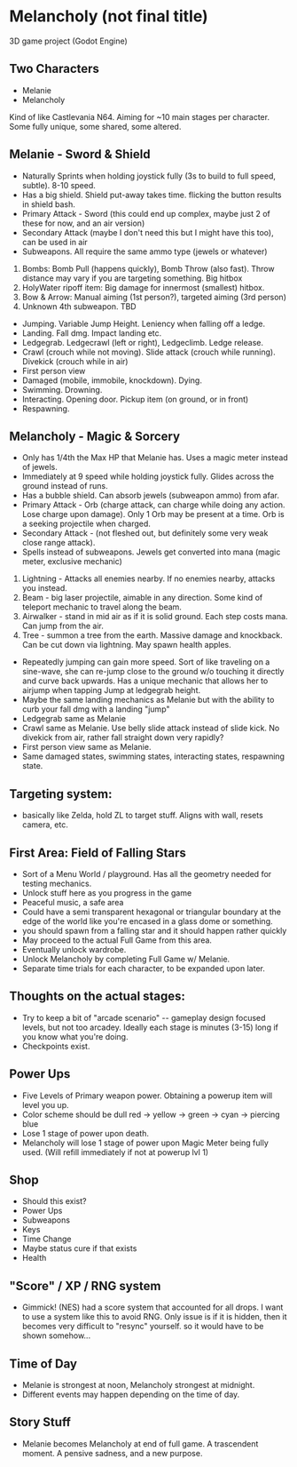 # Melancholy (not final title)
3D game project (Godot Engine)

## Two Characters
- Melanie
- Melancholy

Kind of like Castlevania N64. Aiming for ~10 main stages per character. Some fully unique, some shared, some altered.

## Melanie - Sword & Shield

- Naturally Sprints when holding joystick fully (3s to build to full speed, subtle). 8-10 speed.
- Has a big shield. Shield put-away takes time. flicking the button results in shield bash.
- Primary Attack - Sword (this could end up complex, maybe just 2 of these for now, and an air version)
- Secondary Attack (maybe I don't need this but I might have this too), can be used in air
- Subweapons. All require the same ammo type (jewels or whatever)
1. Bombs: Bomb Pull (happens quickly), Bomb Throw (also fast). Throw distance may vary if you are targeting something. Big hitbox
2. HolyWater ripoff item: Big damage for innermost (smallest) hitbox. 
3. Bow & Arrow: Manual aiming (1st person?), targeted aiming (3rd person)
4. Unknown 4th subweapon. TBD
- Jumping. Variable Jump Height. Leniency when falling off a ledge.
- Landing. Fall dmg. Impact landing etc.
- Ledgegrab. Ledgecrawl (left or right), Ledgeclimb. Ledge release.
- Crawl (crouch while not moving). Slide attack (crouch while running). Divekick (crouch while in air)
- First person view
- Damaged (mobile, immobile, knockdown). Dying.
- Swimming. Drowning.
- Interacting. Opening door. Pickup item (on ground, or in front)
- Respawning.

## Melancholy - Magic & Sorcery

- Only has 1/4th the Max HP that Melanie has. Uses a magic meter instead of jewels.
- Immediately at 9 speed while holding joystick fully. Glides across the ground instead of runs.
- Has a bubble shield. Can absorb jewels (subweapon ammo) from afar.
- Primary Attack - Orb (charge attack, can charge while doing any action. Lose charge upon damage). Only 1 Orb may be present at a time. Orb is a seeking projectile when charged.
- Secondary Attack - (not fleshed out, but definitely some very weak close range attack).
- Spells instead of subweapons. Jewels get converted into mana (magic meter, exclusive mechanic)
1. Lightning - Attacks all enemies nearby. If no enemies nearby, attacks you instead.
2. Beam - big laser projectile, aimable in any direction. Some kind of teleport mechanic to travel along the beam.
3. Airwalker - stand in mid air as if it is solid ground. Each step costs mana. Can jump from the air.
4. Tree - summon a tree from the earth. Massive damage and knockback. Can be cut down via lightning. May spawn health apples.
- Repeatedly jumping can gain more speed. Sort of like traveling on a sine-wave, she can re-jump close to the ground w/o touching it directly and curve back upwards. Has a unique mechanic that allows her to airjump when tapping Jump at ledgegrab height.
- Maybe the same landing mechanics as Melanie but with the ability to curb your fall dmg with a landing "jump"
- Ledgegrab same as Melanie
- Crawl same as Melanie. Use belly slide attack instead of slide kick. No divekick from air, rather fall straight down very rapidly?
- First person view same as Melanie.
- Same damaged states, swimming states, interacting states, respawning state.

## Targeting system:
- basically like Zelda, hold ZL to target stuff. Aligns with wall, resets camera, etc.

## First Area: Field of Falling Stars
- Sort of a Menu World / playground. Has all the geometry needed for testing mechanics.
- Unlock stuff here as you progress in the game
- Peaceful music, a safe area
- Could have a semi transparent hexagonal or triangular boundary at the edge of the world like you're encased in a glass dome or something.
- you should spawn from a falling star and it should happen rather quickly
- May proceed to the actual Full Game from this area.
- Eventually unlock wardrobe. 
- Unlock Melancholy by completing Full Game w/ Melanie.
- Separate time trials for each character, to be expanded upon later.

## Thoughts on the actual stages:
- Try to keep a bit of "arcade scenario" -- gameplay design focused levels, but not too arcadey. Ideally each stage is minutes (3-15) long if you know what you're doing.
- Checkpoints exist.

## Power Ups
- Five Levels of Primary weapon power. Obtaining a powerup item will level you up.
- Color scheme should be dull red -> yellow -> green -> cyan -> piercing blue
- Lose 1 stage of power upon death.
- Melancholy will lose 1 stage of power upon Magic Meter being fully used. (Will refill immediately if not at powerup lvl 1)

## Shop
- Should this exist?
- Power Ups
- Subweapons
- Keys
- Time Change
- Maybe status cure if that exists
- Health

## "Score" / XP / RNG system
- Gimmick! (NES) had a score system that accounted for all drops. I want to use a system like this to avoid RNG.
Only issue is if it is hidden, then it becomes very difficult to "resync" yourself. so it would have to be shown somehow...

## Time of Day
- Melanie is strongest at noon, Melancholy strongest at midnight.
- Different events may happen depending on the time of day.

## Story Stuff
- Melanie becomes Melancholy at end of full game. A trascendent moment. A pensive sadness, and a new purpose.